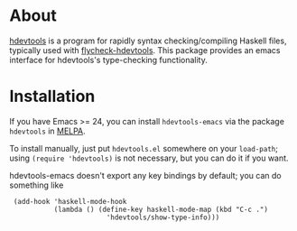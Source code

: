 # About

[hdevtools](https://github.com/bennofs/hdevtools) is a program for rapidly syntax checking/compiling Haskell files, typically used with [flycheck-hdevtools](https://github.com/flycheck/flycheck-hdevtools). This package provides an emacs interface for hdevtools's type-checking functionality.

# Installation

If you have Emacs >= 24, you can install `hdevtools-emacs` via the package `hdevtools` in [MELPA](http://melpa.milkbox.net/).

To install manually, just put `hdevtools.el` somewhere on your `load-path`; using `(require 'hdevtools)` is not necessary, but you can do it if you want.

hdevtools-emacs doesn't export any key bindings by default; you can do something like

     (add-hook 'haskell-mode-hook
               (lambda () (define-key haskell-mode-map (kbd "C-c .")
                            'hdevtools/show-type-info)))
